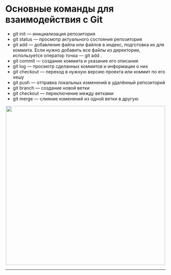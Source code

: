 # **Основные команды для взаимодействия с Git**

- git init — инициализация репозитория
- git status — просмотр актуального состояния репозитория
- git add — добавление файла или файлов в индекс, подготовка их для коммита. Если нужно добавить все файлы из директории, используется оператор точка — git add .
- git commit — создание коммита и указание его описания
- git log — просмотр сделанных коммитов и информации о них
- git checkout — переход в нужную версию проекта или коммит по его хешу
- git push — отправка локальных изменений в удалённый репозиторий
- git branch — создание новой ветки
- git checkout — переключение между ветками
- git merge — слияние изменений из одной ветки в другую

<p align="center" class="mt"> 
    <img  src="https://git-scm.com/images/logos/downloads/Git-Logo-2Color.svg" alit="GIT LOGO" style="width: 500px"/>
</p>

<hr>
